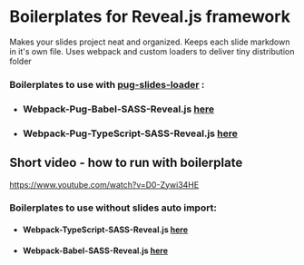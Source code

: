 # Boilerplates for Reveal.js framework

Makes your slides project neat and organized. Keeps each slide markdown in it's own file. Uses webpack and custom loaders to deliver tiny distribution folder

### Boilerplates to use with [pug-slides-loader](https://www.npmjs.com/package/pug-slides-loader) :

- ### Webpack-Pug-Babel-SASS-Reveal.js [here](https://github.com/xmelsky/reveal.js-boilerplates/tree/reveal.js-pug-babel-sass)

- ### Webpack-Pug-TypeScript-SASS-Reveal.js [here](https://github.com/xmelsky/reveal.js-boilerplates/tree/reveal.js-pug-typescript-sass)

## Short video - how to run with boilerplate
https://www.youtube.com/watch?v=D0-Zywi34HE

### Boilerplates to use without slides auto import:

- #### Webpack-TypeScript-SASS-Reveal.js [here](https://github.com/xmelsky/reveal.js-boilerplates/tree/reveal.js-typescript-sass)

- #### Webpack-Babel-SASS-Reveal.js [here](https://github.com/xmelsky/reveal.js-boilerplates/tree/reveal.js-babel-sass)
